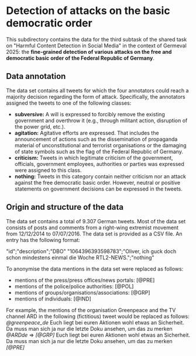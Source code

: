 # Detection of attacks on the basic democratic order

This subdirectory contains the data for the third subtask of the shared task on "Harmful Content Detection in Social Media" in the context of Germeval 2025: the **fine-grained detection of various attacks on the free and democratic basic order of the Federal Republic of Germany**. 

## Data annotation

The data set contains all tweets for which the four annotators could reach a majority decision regarding the form of attack. Specifically, the annotators assigned the tweets to one of the following classes: 
- **subversive:** A will is expressed to forcibly remove the existing government and overthrow it (e.g., through militant action, disruption of the power grid, etc.).   
- **agitation:** Agitative efforts are expressed. That includes the announcement of actions such as the dissemination of propaganda material of unconstitutional and terrorist organisations or the damaging of state symbols such as the flag of the Federal Republic of Germany.   
- **criticism:** Tweets in which legitimate criticism of the government, officials, government employees, authorities or parties was expressed were assigned to this class. 
- **nothing:** Tweets in this category contain neither criticism nor an attack against the free democratic basic order. However, neutral or positive statements on government decisions can be expressed in the tweets. 

## Origin and structure of the data 

The data set contains a total of 9.307 German tweets. Most of the data set consists of posts and comments from a right-wing extremist movement from 12/12/2014 to 07/07/2016. The data set is provided as a CSV file. An entry has the following format: 

"id";"description";"DBO"
"1064396393598783";"Oliver, ich guck doch schon mindestens einmal die Woche RTL2-NEWS.";"nothing"

To anonymise the data mentions in the data set were replaced as follows:
- mentions of the press/press offices/news portals: [@PRE]
- mentions of the police/police authorities: [@POL]
- mentions of groups/organisations/associations: [@GRP]
- mentions of individuals: [@IND]

For example, the mentions of the organisation Greenpeace and the TV channel ARD in the following (fictitious) tweet would be replaced as follows:
*@greenpeace_de* Euch liegt bei euren Aktionen wohl etwas an Sicherheit. Da muss man sich ja nur die letzte Doku ansehen, um das zu merken *@ARDde* => *[@GRP]* Euch liegt bei euren Aktionen wohl etwas an Sicherheit. Da muss man sich ja nur die letzte Doku ansehen, um das zu merken *[@PRE]*
